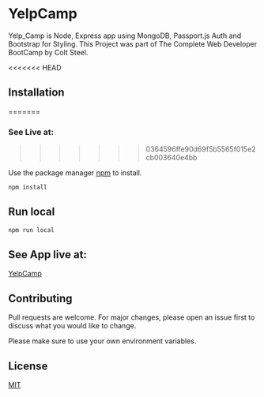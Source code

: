 # YelpCamp

Yelp_Camp is Node, Express app using MongoDB, Passport.js Auth and Bootstrap for Styling. This Project was part of The Complete Web Developer BootCamp by Colt Steel.

<<<<<<< HEAD
## Installation
=======
### See Live at:
>>>>>>> 0364596ffe90d69f5b5565f015e2cb003640e4bb

Use the package manager [npm](https://www.npmjs.com/package/npm) to install.

```bash
npm install
```

## Run local

```javascript
npm run local
```
## See App live at:

[YelpCamp](https://yelp-camp-2018.herokuapp.com/campgrounds)
## Contributing
Pull requests are welcome. For major changes, please open an issue first to discuss what you would like to change.

Please make sure to use your own environment variables.

## License
[MIT](https://choosealicense.com/licenses/mit/)
